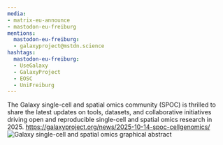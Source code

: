 ```yaml
---
media:
- matrix-eu-announce
- mastodon-eu-freiburg
mentions:
  mastodon-eu-freiburg:
  - galaxyproject@mstdn.science
hashtags:
  mastodon-eu-freiburg:
  - UseGalaxy
  - GalaxyProject
  - EOSC
  - UniFreiburg
---
```

The Galaxy single-cell and spatial omics community (SPOC) is thrilled to share the latest updates on tools, datasets, and collaborative initiatives driving open and reproducible single-cell and spatial omics research in 2025.
https://galaxyproject.org/news/2025-10-14-spoc-cellgenomics/
![Galaxy single-cell and spatial omics graphical abstract](https://galaxyproject.org/assets/static/graphical_abstract.f6ff8a4.066c2330b46e13ce11925df37504b3f4.jpg)